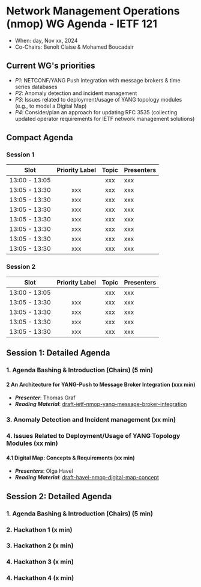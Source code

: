 # Network Management Operations (nmop) WG Agenda - IETF 121

* When: day, Nov xx, 2024
* Co-Chairs: Benoît Claise & Mohamed Boucadair

## Current WG's priorities

* *P1*: NETCONF/YANG Push integration with message brokers & time series databases
* *P2*: Anomaly detection and incident management
* *P3*: Issues related to deployment/usage of YANG topology modules (e.g., to model a Digital Map)
* *P4*: Consider/plan an approach for updating RFC 3535 (collecting updated operator requirements for IETF network management solutions)

## Compact Agenda

### Session 1

| Slot          | Priority Label |Topic                                    | Presenters |
|:-------------:|:--------------:|:---------------------------------------:|:-----------|
| 13:00 - 13:05 |                | xxx          | xxx     |
| 13:05 - 13:30 |xxx              | xxx | xxx     |
| 13:05 - 13:30 |xxx              | xxx | xxx     |
| 13:05 - 13:30 |xxx              | xxx | xxx     |
| 13:05 - 13:30 |xxx              | xxx | xxx     |
| 13:05 - 13:30 |xxx              | xxx | xxx     |
| 13:05 - 13:30 |xxx              | xxx | xxx     |
| 13:05 - 13:30 |xxx              | xxx | xxx     |

### Session 2

| Slot          | Priority Label |Topic                                    | Presenters |
|:-------------:|:--------------:|:---------------------------------------:|:-----------|
| 13:00 - 13:05 |                | xxx          | xxx     |
| 13:05 - 13:30 |xxx              | xxx | xxx     |
| 13:05 - 13:30 |xxx              | xxx | xxx     |
| 13:05 - 13:30 |xxx              | xxx | xxx     |
| 13:05 - 13:30 |xxx              | xxx | xxx     |


## Session 1: Detailed Agenda

### 1. Agenda Bashing & Introduction (Chairs) (5 min)
   
#### 2 An Architecture for YANG-Push to Message Broker Integration (xxx min)

 * ***Presenter***: Thomas Graf
 * ***Reading Material***: [draft-ietf-nmop-yang-message-broker-integration](https://datatracker.ietf.org/doc/draft-ietf-nmop-yang-message-broker-integration/)

### 3. Anomaly Detection and Incident management (xx min)

### 4. Issues Related to Deployment/Usage of YANG Topology Modules (xx min)

#### 4.1 Digital Map: Concepts & Requirements (xx min)

 * ***Presenters***: Olga Havel
 * ***Reading Material***: [draft-havel-nmop-digital-map-concept](https://datatracker.ietf.org/doc/draft-ietf-nmop-digital-map-concept/)

## Session 2: Detailed Agenda

### 1. Agenda Bashing & Introduction (Chairs) (5 min)

### 2. Hackathon 1 (x min)

### 3. Hackathon 2 (x min)

### 4. Hackathon 3 (x min)

### 4. Hackathon 4 (x min)


